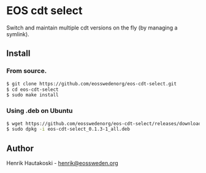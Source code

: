 EOS cdt select
==============

Switch and maintain multiple cdt versions on the fly (by managing a symlink).

Install
-------

### From source.

```sh
$ git clone https://github.com/eosswedenorg/eos-cdt-select.git
$ cd eos-cdt-select
$ sudo make install
```

### Using .deb on Ubuntu

```sh
$ wget https://github.com/eosswedenorg/eos-cdt-select/releases/download/v0.1.3/eos-cdt-select_0.1.3-1_all.deb
$ sudo dpkg -i eos-cdt-select_0.1.3-1_all.deb
```

Author
------

Henrik Hautakoski - [henrik@eossweden.org](mailto:henrik@eossweden.org)

